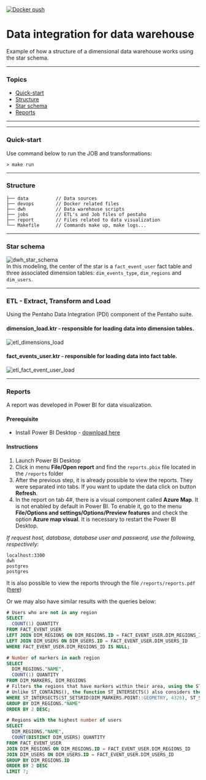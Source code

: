 [![Docker push](https://github.com/luizaugustoalves/data-integration-dwh/actions/workflows/docker-push.yml/badge.svg)](https://github.com/luizaugustoalves/data-integration-dwh/actions/workflows/docker-push.yml)
# Data integration for data warehouse

Example of how a structure of a dimensional data warehouse works using the star schema.

---
### Topics

- [Quick-start](#quick-start)
- [Structure](#structure)
- [Star schema](#star-schema)
- [Reports](#reports)
---

---
### Quick-start

Use command below to run the JOB and transformations:
```shell
> make run
```
---
### Structure
```text
├── data          // Data sources
├── devops        // Docker related files
├── dwh           // Data warehouse scripts
├── jobs          // ETL's and Job files of pentaho
├── report        // Files related to data visualization
└── Makefile      // Commands make up, make logs...
```
---

### Star schema
![dwh_star_schema](https://user-images.githubusercontent.com/94723103/143041766-4287cf34-da4c-450c-bec9-be4fd12c3d03.png)  
In this modeling, the center of the star is a `fact_event_user` fact table and three associated dimension tables: `dim_events_type`, `dim_regions` and `dim_users`.  

---  

### ETL - Extract, Transform and Load  
Using the Pentaho Data Integration (PDI) component of the Pentaho suite.  

#### dimension_load.ktr - responsible for loading data into dimension tables.
![etl_dimensions_load](https://user-images.githubusercontent.com/94723103/142977580-62e0cb66-0c3e-4a08-aa31-0f806b12a1e2.JPG)  

#### fact_events_user.ktr - responsible for loading data into fact table.
![etl_fact_event_user_load](https://user-images.githubusercontent.com/94723103/142978059-6445fade-532a-456d-9359-f1df67a00f27.JPG)  

---

### Reports
A report was developed in Power BI for data visualization.  
#### Prerequisite  
- Install Power BI Desktop - [download here](https://powerbi.microsoft.com/pt-br/downloads/)
#### Instructions  
1. Launch Power BI Desktop
2. Click in menu **File/Open report** and find the `reports.pbix` file located in the `/reports` folder
3. After the previous step, it is already possible to view the reports. They were separated into tabs. If you want to update the data click on button **Refresh**.
4. In the report on tab 4#, there is a visual component called **Azure Map**. It is not enabled by default in Power BI. To enable it, go to the menu **File/Options and settings/Options/Preview features** and check the option **Azure map visual**. It is necessary to restart the Power BI Desktop.  
  
*If request host, database, database user and password, use the following, respectively:*
```text
localhost:3300
dwh
postgres
postgres
```

It is also possible to view the reports through the file `/reports/reports.pdf` ([here](report/reports.pdf))

Or we may also have similar results with the queries below:  
```sql
# Users who are not in any region
SELECT 
  COUNT(1) QUANTITY 
FROM FACT_EVENT_USER
LEFT JOIN DIM_REGIONS ON DIM_REGIONS.ID = FACT_EVENT_USER.DIM_REGIONS_ID 
LEFT JOIN DIM_USERS ON DIM_USERS.ID = FACT_EVENT_USER.DIM_USERS_ID 
WHERE FACT_EVENT_USER.DIM_REGIONS_ID IS NULL;
```

```sql
# Number of markers in each region
SELECT 
  DIM_REGIONS."NAME",
  COUNT(1) QUANTITY
FROM DIM_MARKERS, DIM_REGIONS
# Filters the regions that have markers within their area, using the ST_INTERSECTS() function.
# Unlike ST_CONTAINS(), the function ST_INTERSECTS() also considers the markers that are on the edge of the polygon.
WHERE ST_INTERSECTS(ST_SETSRID(DIM_MARKERS.POINT::GEOMETRY, 4326), ST_SETSRID(DIM_REGIONS."LOCATION"::GEOMETRY, 4326)) 
GROUP BY DIM_REGIONS."NAME"
ORDER BY 2 DESC; 
```

```sql
# Regions with the highest number of users
SELECT 
  DIM_REGIONS."NAME",
  COUNT(DISTINCT DIM_USERS) QUANTITY
FROM FACT_EVENT_USER
JOIN DIM_REGIONS ON DIM_REGIONS.ID = FACT_EVENT_USER.DIM_REGIONS_ID 
JOIN DIM_USERS ON DIM_USERS.ID = FACT_EVENT_USER.DIM_USERS_ID 
GROUP BY DIM_REGIONS.ID
ORDER BY 2 DESC
LIMIT 7;
```
